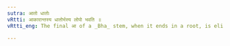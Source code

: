 ```yaml
---
sutra: आतो धातोः
vRtti: आकारान्तस्य धातोर्भस्य लोपो भवति ॥
vRtti_eng: The final आ of a _Bha_ stem, when it ends in a root, is elided.

---
```

